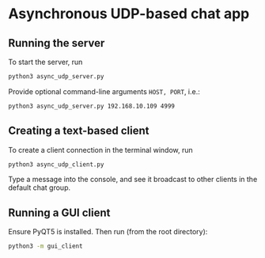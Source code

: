 # Asynchronous UDP-based chat app

## Running the server

To start the server, run
```bash
python3 async_udp_server.py
```

Provide optional command-line arguments `HOST, PORT`, i.e.:
```bash
python3 async_udp_server.py 192.168.10.109 4999
```


## Creating a text-based client

To create a client connection in the terminal window, run
```bash
python3 async_udp_client.py
```

Type a message into the console, and see it broadcast to other clients in the default chat group.


## Running a GUI client

Ensure PyQT5 is installed. Then run (from the root directory):
```bash
python3 -m gui_client
```